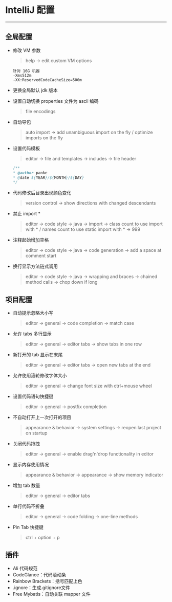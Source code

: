 # IntelliJ 配置

---

## 全局配置

* 修改 VM 参数
  > help -> edit custom VM options

  ```null
  针对 16G 机器
  -Xms512m
  -XX:ReservedCodeCacheSize=500m
  ```

* 更换全局默认 jdk 版本
* 设置自动切换 properties 文件为 ascii 编码
  > file encodings
* 自动导包
  > auto import -> add unambiguous import on the fly / optimize imports on the fly
* 设置代码模板
    > editor -> file and templates -> includes -> file header

    ```java
    /**
    * @author panke
    * @date ${YEAR}/${MONTH}/${DAY}
    */
    ```

* 代码修改后目录出现颜色变化
  > version control -> show directions with changed descendants
* 禁止 import *
  > editor -> code style -> java -> import -> class count to use import with \* / names count to use static import with * -> 999
* 注释起始增加空格
  > editor -> code style -> java -> code generation -> add a space at comment start
* 换行显示方法链式调用
  > editor -> code style -> java -> wrapping and braces -> chained method calls -> chop down if long

## 项目配置

* 自动提示忽略大小写
  > editor -> general -> code completion -> match case
* 允许 tabs 多行显示
  > editor -> general -> editor tabs -> show tabs in one row
* 新打开的 tab 显示在末尾
  > editor -> general -> editor tabs -> open new tabs at the end
* 允许使用滚轮修改字体大小
  > editor -> general -> change font size with ctrl+mouse wheel
* 设置代码语句快捷键
  > editor -> general -> postfix completion
* 不自动打开上一次打开的项目
  > appearance & behavior -> system settings -> reopen last project on startup
* 关闭代码拖拽
  > editor -> general -> enable drag'n'drop functionality in editor
* 显示内存使用情况
  > appearance & behavior -> appearance -> show memory indicator
* 增加 tab 数量
  > editor -> general -> editor tabs
* 单行代码不折叠
  > editor -> general -> code folding -> one-line methods
* Pin Tab 快捷键
  > ctrl + option + p

## 插件

* Ali 代码规范
* CodeGlance：代码滚动条
* Rainbow Brackets：括号匹配上色
* .ignore：生成.gitignore文件
* Free Mybatis：自动关联 mapper 文件
